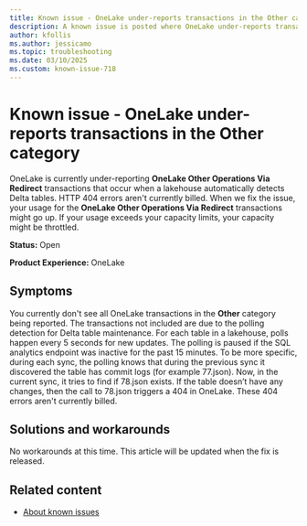 ```yaml
---
title: Known issue - OneLake under-reports transactions in the Other category
description: A known issue is posted where OneLake under-reports transactions in the Other category.
author: kfollis
ms.author: jessicamo
ms.topic: troubleshooting  
ms.date: 03/10/2025
ms.custom: known-issue-718
---
```


# Known issue - OneLake under-reports transactions in the Other category

OneLake is currently under-reporting **OneLake Other Operations Via Redirect** transactions that occur when a lakehouse automatically detects Delta tables. HTTP 404 errors aren't currently billed. When we fix the issue, your usage for the **OneLake Other Operations Via Redirect** transactions might go up. If your usage exceeds your capacity limits, your capacity might be throttled.

**Status:** Open

**Product Experience:** OneLake

## Symptoms

You currently don't see all OneLake transactions in the **Other** category being reported. The transactions not included are due to the polling detection for Delta table maintenance. For each table in a lakehouse, polls happen every 5 seconds for new updates. The polling is paused if the SQL analytics endpoint was inactive for the past 15 minutes. To be more specific, during each sync, the polling knows that during the previous sync it discovered the table has commit logs (for example 77.json). Now, in the current sync, it tries to find if 78.json exists. If the table doesn’t have any changes, then the call to 78.json triggers a 404 in OneLake. These 404 errors aren't currently billed.

## Solutions and workarounds

No workarounds at this time. This article will be updated when the fix is released.

## Related content

- [About known issues](https://support.fabric.microsoft.com/known-issues)
